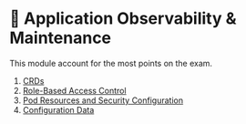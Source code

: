 # 🦉 Application Observability & Maintenance

This module account for the most points on the exam.

1. [CRDs](ckad_prep_15.md)
2. [Role-Based Access Control](ckad_prep_16.md)
3. [Pod Resources and Security Configuration](ckad_prep_17.md)
4. [Configuration Data](ckad_prep_18.md)
